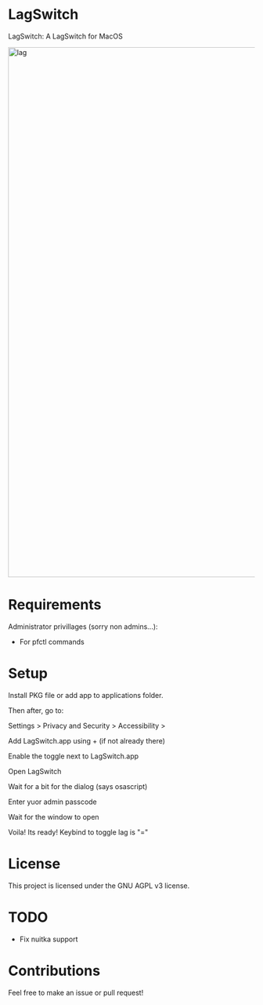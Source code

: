 # LagSwitch

LagSwitch: A LagSwitch for MacOS

<img width="1080" height="1080" alt="lag" src="https://github.com/user-attachments/assets/7f363ede-3a02-432e-b46f-401f2a3d3eec" />


# Requirements

Administrator privillages (sorry non admins...): 
  - For pfctl commands

# Setup

Install PKG file or add app to applications folder.

Then after, go to:

Settings > Privacy and Security > Accessibility > 

Add LagSwitch.app using + (if not already there)

Enable the toggle next to LagSwitch.app

Open LagSwitch

Wait for a bit for the dialog (says osascript)

Enter yuor admin passcode

Wait for the window to open

Voila! Its ready! Keybind to toggle lag is "="

# License

This project is licensed under the GNU AGPL v3 license.

# TODO 
 - Fix nuitka support

# Contributions

Feel free to make an issue or pull request!

